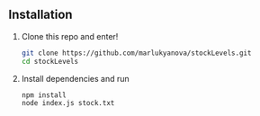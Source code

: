 ## Installation

1. Clone this repo and enter!

   ```bash
   git clone https://github.com/marlukyanova/stockLevels.git
   cd stockLevels
   ```

2. Install dependencies and run

   ```bash
   npm install
   node index.js stock.txt
   ```